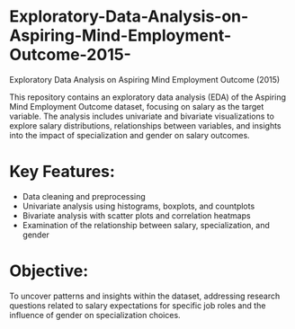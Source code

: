 # Exploratory-Data-Analysis-on-Aspiring-Mind-Employment-Outcome-2015-
Exploratory Data Analysis on Aspiring Mind Employment Outcome (2015)

This repository contains an exploratory data analysis (EDA) of the Aspiring Mind Employment Outcome dataset, focusing on salary as the target variable. The analysis includes univariate and bivariate visualizations to explore salary distributions, relationships between variables, and insights into the impact of specialization and gender on salary outcomes.

# Key Features:

* Data cleaning and preprocessing
* Univariate analysis using histograms, boxplots, and countplots
* Bivariate analysis with scatter plots and correlation heatmaps
* Examination of the relationship between salary, specialization, and gender

# Objective:

To uncover patterns and insights within the dataset, addressing research questions related to salary expectations for specific job roles and the influence of gender on specialization choices.
